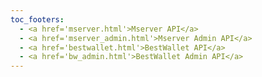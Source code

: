 ```yaml
---
toc_footers:
  - <a href='mserver.html'>Mserver API</a>
  - <a href='mserver_admin.html'>Mserver Admin API</a>
  - <a href='bestwallet.html'>BestWallet API</a>
  - <a href='bw_admin.html'>BestWallet Admin API</a>
---
```

